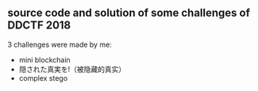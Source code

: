 ## source code and solution of some challenges of DDCTF 2018

3 challenges were made by me:
- mini blockchain
- 隠された真実を!（被隐藏的真实）
- complex stego
